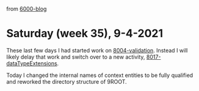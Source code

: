 from [6000-blog](../../../6000-blog.md)
# Saturday (week 35), 9-4-2021
These last few days I had started work on [8004-validation](../../21-4%20Q4/2152/8004-validation.md). Instead I will likely delay that work and switch over to a new activity, [8017-dataTypeExtensions](8017-dataTypeExtensions.md).

Today I changed the internal names of context entities to be fully qualified and reworked the directory structure of 9ROOT.